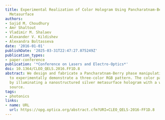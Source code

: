 ```yaml
---
title: Experimental Realization of Color Hologram Using Pancharatnam-Berry Phase Manipulating
  Metasurface
authors:
- Sajid M. Choudhury
- Amr Shaltout
- Vladimir M. Shalaev
- Alexander V. Kildishev
- Alexandra Boltasseva
date: '2016-01-01'
publishDate: '2025-03-31T22:47:27.075249Z'
publication_types:
- paper-conference
publication: '*Conference on Lasers and Electro-Optics*'
doi: 10.1364/CLEO_QELS.2016.FF1D.8
abstract: We design and fabricate a Pancharatnam-Berry phase manipulating metasurface
  to experimentally demonstrate a three-color RGB pattern. The color pattern is produced
  by illuminating a nanostructured silver metasurface hologram with a white light
  source.
tags:
- photonics
links:
- name: URL
  url: https://opg.optica.org/abstract.cfm?URI=CLEO_QELS-2016-FF1D.8
---
```

